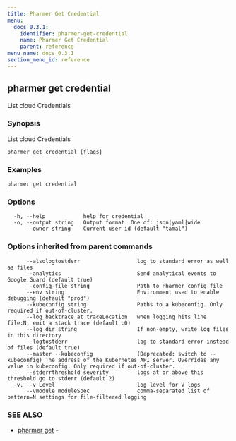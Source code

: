```yaml
---
title: Pharmer Get Credential
menu:
  docs_0.3.1:
    identifier: pharmer-get-credential
    name: Pharmer Get Credential
    parent: reference
menu_name: docs_0.3.1
section_menu_id: reference
---
```

## pharmer get credential

List cloud Credentials

### Synopsis

List cloud Credentials

```
pharmer get credential [flags]
```

### Examples

```
pharmer get credential
```

### Options

```
  -h, --help            help for credential
  -o, --output string   Output format. One of: json|yaml|wide
      --owner string    Current user id (default "tamal")
```

### Options inherited from parent commands

```
      --alsologtostderr                  log to standard error as well as files
      --analytics                        Send analytical events to Google Guard (default true)
      --config-file string               Path to Pharmer config file
      --env string                       Environment used to enable debugging (default "prod")
      --kubeconfig string                Paths to a kubeconfig. Only required if out-of-cluster.
      --log_backtrace_at traceLocation   when logging hits line file:N, emit a stack trace (default :0)
      --log_dir string                   If non-empty, write log files in this directory
      --logtostderr                      log to standard error instead of files (default true)
      --master --kubeconfig              (Deprecated: switch to --kubeconfig) The address of the Kubernetes API server. Overrides any value in kubeconfig. Only required if out-of-cluster.
      --stderrthreshold severity         logs at or above this threshold go to stderr (default 2)
  -v, --v Level                          log level for V logs
      --vmodule moduleSpec               comma-separated list of pattern=N settings for file-filtered logging
```

### SEE ALSO

* [pharmer get](/docs/reference/pharmer_get.md)	 - 


